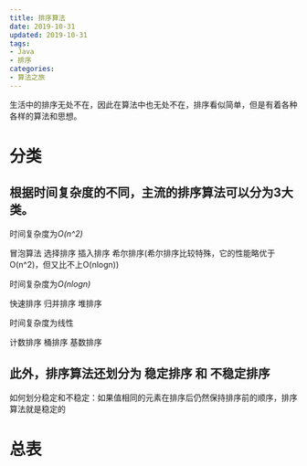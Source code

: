 ```yaml
---
title: 排序算法
date: 2019-10-31
updated: 2019-10-31
tags:
- Java
- 排序
categories:
- 算法之旅
---
```


生活中的排序无处不在，因此在算法中也无处不在，排序看似简单，但是有着各种各样的算法和思想。

# 分类
## 根据时间复杂度的不同，主流的排序算法可以分为3大类。
时间复杂度为*O(n^2)*

冒泡算法
选择排序
插入排序
希尔排序(希尔排序比较特殊，它的性能略优于O(n^2)，但又比不上O(nlogn))

时间复杂度为*O(nlogn)*

快速排序
归并排序
堆排序

时间复杂度为线性

计数排序
桶排序
基数排序

## 此外，排序算法还划分为 稳定排序 和 不稳定排序
如何划分稳定和不稳定：如果值相同的元素在排序后仍然保持排序前的顺序，排序算法就是稳定的
# 总表

